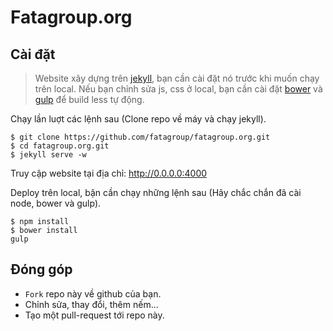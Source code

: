 Fatagroup.org
=============

## Cài đặt

> Website xây dựng trên [jekyll](http://jekyllrb.com/), bạn cần cài đặt nó trước khi muốn chạy trên local.
> Nếu bạn chỉnh sửa js, css ở local, bạn cần cài đặt [bower](http://bower.io/) và [gulp](http://gulpjs.com/) để build less tự động.

Chạy lần luợt các lệnh sau (Clone repo về máy và chạy jekyll).

```
$ git clone https://github.com/fatagroup/fatagroup.org.git
$ cd fatagroup.org.git
$ jekyll serve -w
```

Truy cập website tại địa chỉ: http://0.0.0.0:4000

Deploy trên local, bận cần chạy những lệnh sau (Hãy chắc chắn đã cài node, bower và gulp).

```
$ npm install
$ bower install
gulp
```

## Đóng góp

- `Fork` repo này về github của bạn.
- Chỉnh sửa, thay đổi, thêm nếm...
- Tạo một pull-request tới repo này.
